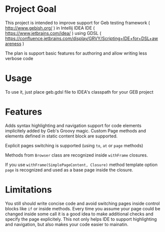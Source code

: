 # Project Goal

This project is intended to improve support for Geb testing framework ( http://www.gebish.org/ ) in Intellij IDEA IDE ( https://www.jetbrains.com/idea/ ) using GDSL ( https://confluence.jetbrains.com/display/GRVY/Scripting+IDE+for+DSL+awareness )

The plan is support basic features for authoring and allow writing less verbose code

# Usage

To use it, just place geb.gdsl file to IDEA's classpath for your GEB project

# Features

Adds syntax highlighting and navigation support for code elements implicitely added by Geb's Groovy magic. 
Custom Page methods and elements defined in static content block are supported.

Explicit pages switching is supported (using `to`, `at` or `page` methods)

Methods from `Browser` class are recognized inside `withFrame` closures.

If you use `withFrame(SimplePageContent, Closure)` method template option `page` is recognized and used as a base page inside the closure.

# Limitations

You still should write concise code and avoid switching pages inside control blocks like `if` or inside methods. Every time you assume your page could be changed inside some call it is a good idea to make additional checks and specify the page explicitely. This not only helps IDE to support highlighting and navigation, but also makes your code easier to mainatin.

